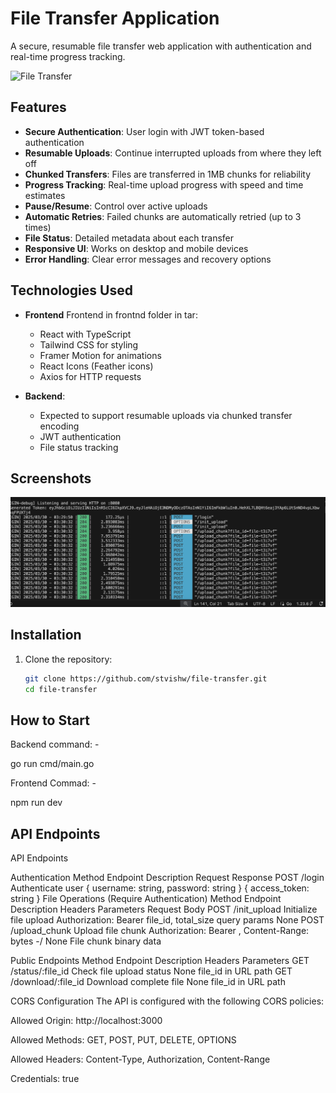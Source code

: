 # File Transfer Application

A secure, resumable file transfer web application with authentication and real-time progress tracking.

![File Transfer](screenshot.png)

## Features

- **Secure Authentication**: User login with JWT token-based authentication
- **Resumable Uploads**: Continue interrupted uploads from where they left off
- **Chunked Transfers**: Files are transferred in 1MB chunks for reliability
- **Progress Tracking**: Real-time upload progress with speed and time estimates
- **Pause/Resume**: Control over active uploads
- **Automatic Retries**: Failed chunks are automatically retried (up to 3 times)
- **File Status**: Detailed metadata about each transfer
- **Responsive UI**: Works on desktop and mobile devices
- **Error Handling**: Clear error messages and recovery options

## Technologies Used

- **Frontend** Frontend in frontnd folder in tar:
  - React with TypeScript
  - Tailwind CSS for styling
  - Framer Motion for animations
  - React Icons (Feather icons)
  - Axios for HTTP requests

- **Backend**:
  - Expected to support resumable uploads via chunked transfer encoding
  - JWT authentication
  - File status tracking

## Screenshots
![Logs Screenshot](screenshot/Screenshot_1.png)  


## Installation

1. Clone the repository:
   ```bash
   git clone https://github.com/stvishw/file-transfer.git
   cd file-transfer

## How to Start
Backend
command: - 

go run cmd/main.go

Frontend
Commad: -

npm run dev
## API Endpoints

API Endpoints

Authentication
Method	Endpoint	Description	Request	Response
POST	/login	Authenticate user	{ username: string, password: string }	{ access_token: string }
File Operations (Require Authentication)
Method	Endpoint	Description	Headers	Parameters	Request Body
POST	/init_upload	Initialize file upload	Authorization: Bearer <token>	file_id, total_size query params	None
POST	/upload_chunk	Upload file chunk	Authorization: Bearer <token>, Content-Range: bytes <start>-<end>/<total>	None	File chunk binary data


Public Endpoints
Method	Endpoint	Description	Headers	Parameters
GET	/status/:file_id	Check file upload status	None	file_id in URL path
GET	/download/:file_id	Download complete file	None	file_id in URL path


CORS Configuration
The API is configured with the following CORS policies:

Allowed Origin: http://localhost:3000

Allowed Methods: GET, POST, PUT, DELETE, OPTIONS

Allowed Headers: Content-Type, Authorization, Content-Range

Credentials: true


